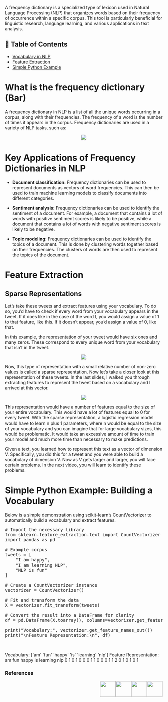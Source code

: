 A frequency dictionary is a specialized type of lexicon used in Natural Language Processing (NLP) that organizes words based on their frequency of occurrence within a specific corpus. This tool is particularly beneficial for linguistic research, language learning, and various applications in text analysis.

## 📑 Table of Contents  

- [Vocabulary in NLP](#Vocabulary-in-NLP)  
- [Feature Extraction](#Feature-Extraction)  
- [Simple Python Example](#Simple-Python-Example)  


#  **What is the frequency dictionary (Bar)** 

A frequency dictionary in NLP is a list of all the unique words occurring in a corpus, along with their frequencies. The frequency of a word is the number of times it appears in the corpus. Frequency dictionaries are used in a variety of NLP tasks, such as:

<p align="center">
<img src="https://github.com/dr-mushtaq/natural-language-processing-projects-python/blob/main/%F0%9F%93%9AChapter%202%20Sentiment%20Analysis%20(Text%20Classification)/ec4e5245-28c6-415d-b7b3-d17d7bbf4de4_700x232.jpg"></a>
</p>

# Key Applications of Frequency Dictionaries in NLP

- **Document classification:** Frequency dictionaries can be used to represent documents as vectors of word frequencies. This can then be used to train machine learning models to classify documents into different categories.

- **Sentiment analysis:** Frequency dictionaries can be used to identify the sentiment of a document. For example, a document that contains a lot of words with positive sentiment scores is likely to be positive, while a document that contains a lot of words with negative sentiment scores is likely to be negative.

- **Topic modeling:** Frequency dictionaries can be used to identify the topics of a document. This is done by clustering words together based on their frequencies. The clusters of words are then used to represent the topics of the document.
 # **Feature Extraction**
## Sparse Representations

Let’s take these tweets and extract features using your vocabulary. To do so, you’d have to check if every word from your vocabulary appears in the tweet. If it does like in the case of the word I, you would assign a value of 1 to that feature, like this. If it doesn’t appear, you’d assign a value of 0, like that.

In this example, the representation of your tweet would have six ones and many zeros. These correspond to every unique word from your vocabulary that isn’t in the tweet.

<p align="center">
<img src="https://github.com/dr-mushtaq/natural-language-processing-projects-python/blob/main/%F0%9F%93%9AChapter%202%20Sentiment%20Analysis%20(Text%20Classification)/1.jpg"></a>
</p>

Now, this type of representation with a small relative number of non-zero values is called a sparse representation. Now let’s take a closer look at this representation of these tweets. In the last slides, I walked you through extracting features to represent the tweet based on a vocabulary and I arrived at this vector.


<p align="center">
<img src="https://github.com/dr-mushtaq/natural-language-processing-projects-python/blob/main/%F0%9F%93%9AChapter%202%20Sentiment%20Analysis%20(Text%20Classification)/fd395a5c-5ea4-4a37-9a6a-f04df9241b82_700x268.jpg"></a>
</p>


This representation would have a number of features equal to the size of your entire vocabulary. This would have a lot of features equal to 0 for every tweet. With the sparse representation, a logistic regression model would have to learn n plus 1 parameters, where n would be equal to the size of your vocabulary and you can imagine that for large vocabulary sizes, this would be problematic. It would take an excessive amount of time to train your model and much more time than necessary to make predictions.

Given a text, you learned how to represent this text as a vector of dimension V. Specifically, you did this for a tweet and you were able to build a vocabulary of dimension V. Now as V gets larger and larger, you will face certain problems. In the next video, you will learn to identify these problems.

# Simple Python Example: Building a Vocabulary

Below is a simple demonstration using scikit-learn’s CountVectorizer to automatically build a vocabulary and extract features.


<pre>
# Import the necessary library
from sklearn.feature_extraction.text import CountVectorizer
import pandas as pd

# Example corpus
tweets = [
    "I am happy",
    "I am learning NLP",
    "NLP is fun"
]

# Create a CountVectorizer instance
vectorizer = CountVectorizer()

# Fit and transform the data
X = vectorizer.fit_transform(tweets)

# Convert the result into a DataFrame for clarity
df = pd.DataFrame(X.toarray(), columns=vectorizer.get_feature_names_out())

print("Vocabulary:", vectorizer.get_feature_names_out())
print("\nFeature Representation:\n", df)

 </pre>

Vocabulary: ['am' 'fun' 'happy' 'is' 'learning' 'nlp']
Feature Representation:
   am  fun  happy  is  learning  nlp
0   1    0      1   0         0    0
1   1    0      0   0         1    1
2   0    1      0   1         0    1




### References




<p align="right"><a target="_blank" href="https://github.com/dr-mushtaq/natural-language-processing-projects-python/blob/main/%F0%9F%93%9AChapter%201%20Introduction/What%20is%20NLP.md"><img height="50px" src="https://raw.githubusercontent.com/dipanjanS/practical-machine-learning-with-python/master/media/assets/home_page.png" /></a><a target="_blank" href="https://github.com/dr-mushtaq/natural-language-processing-projects-python/blob/main/%F0%9F%93%9AChapter%201%20Introduction/What%20is%20NLP.md"><img height="50px" src="https://raw.githubusercontent.com/dipanjanS/practical-machine-learning-with-python/master/media/assets/contents_page.jpg" /></a><a target="_blank" href="https://github.com/dr-mushtaq/natural-language-processing-projects-python/blob/main/%F0%9F%93%9AChapter%201%20Introduction/What%20is%20NLP.md"><img height="50px" src="https://raw.githubusercontent.com/dipanjanS/practical-machine-learning-with-python/master/media/assets/back_page.png" /></a><a target="_blank" href="https://coursesteach.com/mod/page/view.php?id=6320&amp;forceview=1"><img height="50px" src="https://raw.githubusercontent.com/dipanjanS/practical-machine-learning-with-python/master/media/assets/next_page.png" /></a></p>
















































